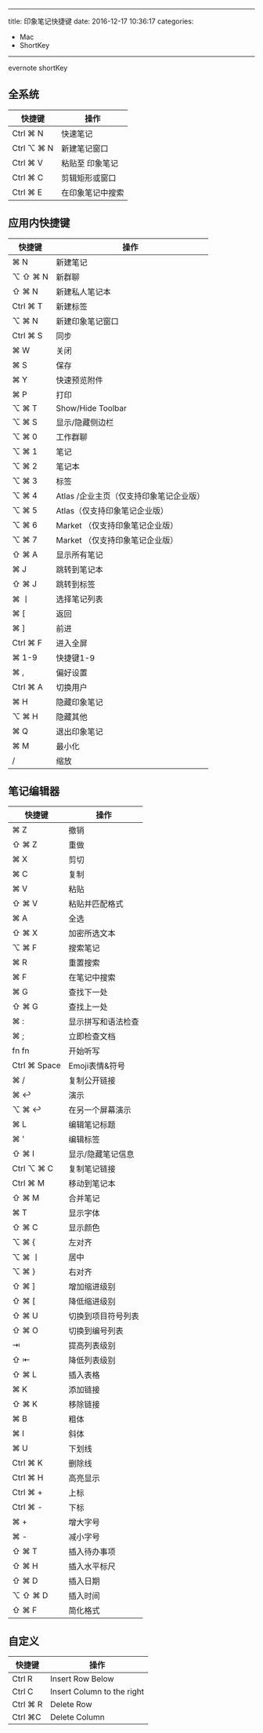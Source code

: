 ----
title: 印象笔记快捷键
date: 2016-12-17 10:36:17
categories:
- Mac
- ShortKey
----
evernote shortKey

## 全系统

快捷键|操作
-|-
Ctrl ⌘ N|快速笔记
Ctrl ⌥ ⌘ N|新建笔记窗口
Ctrl ⌘ V|粘贴至 印象笔记
Ctrl ⌘ C|剪辑矩形或窗口
Ctrl ⌘ E|在印象笔记中搜索

## 应用内快捷键

快捷键|操作
-|-
⌘ N|新建笔记
⌥ ⇧ ⌘ N|新群聊
⇧ ⌘ N|新建私人笔记本
Ctrl ⌘ T|新建标签
⌥ ⌘ N|新建印象笔记窗口
Ctrl ⌘ S|同步
⌘ W|关闭
⌘ S|保存
⌘ Y|快速预览附件
⌘ P|打印
⌥ ⌘ T|Show/Hide Toolbar
⌥ ⌘ S|显示/隐藏侧边栏
⌥ ⌘ 0|工作群聊
⌥ ⌘ 1|笔记
⌥ ⌘ 2|笔记本
⌥ ⌘ 3|标签
⌥ ⌘ 4|Atlas /企业主页（仅支持印象笔记企业版）
⌥ ⌘ 5|Atlas（仅支持印象笔记企业版）
⌥ ⌘ 6|Market （仅支持印象笔记企业版）
⌥ ⌘ 7|Market （仅支持印象笔记企业版）
⇧ ⌘ A|显示所有笔记
⌘ J|跳转到笔记本
⇧ ⌘ J|跳转到标签
⌘ 丨|选择笔记列表
⌘ [|返回
⌘ ]|前进
Ctrl ⌘ F|进入全屏
⌘ 1-9|快捷键1-9
⌘ ,|偏好设置
Ctrl ⌘ A|切换用户
⌘ H|隐藏印象笔记
⌥ ⌘ H|隐藏其他
⌘ Q|退出印象笔记
⌘ M|最小化
/|缩放


## 笔记编辑器

快捷键|操作
-|-
⌘ Z|撤销
⇧ ⌘ Z|重做
⌘ X|剪切
⌘ C|复制
⌘ V|粘贴
⇧ ⌘ V|粘贴并匹配格式
⌘ A|全选
⇧ ⌘ X|加密所选文本
⌥ ⌘ F|搜索笔记
⌘ R|重置搜索
⌘ F|在笔记中搜索
⌘ G|查找下一处
⇧ ⌘ G|查找上一处
⌘ :|显示拼写和语法检查
⌘ ;|立即检查文档
fn fn|开始听写
Ctrl ⌘ Space|Emoji表情&符号
⌘ /|复制公开链接
⌘ ↩|演示
⌥ ⌘ ↩|在另一个屏幕演示
⌘ L|编辑笔记标题
⌘ '|编辑标签
⇧ ⌘ I|显示/隐藏笔记信息
Ctrl ⌥ ⌘ C|复制笔记链接
Ctrl ⌘ M|移动到笔记本
⇧ ⌘ M|合并笔记
⌘ T|显示字体
⇧ ⌘ C|显示颜色
⌥ ⌘ {|左对齐
⌥ ⌘ 丨|居中
⌥ ⌘ }|右对齐
⇧ ⌘ ]|增加缩进级别
⇧ ⌘ [|降低缩进级别
⇧ ⌘ U|切换到项目符号列表
⇧ ⌘ O|切换到编号列表
⇥|提高列表级别
⇧ ⇤|降低列表级别
⇧ ⌘ L|插入表格
⌘ K|添加链接
⇧ ⌘ K|移除链接
⌘ B|粗体
⌘ I|斜体
⌘ U|下划线
Ctrl ⌘ K|删除线
Ctrl ⌘ H|高亮显示
Ctrl ⌘ +|上标
Ctrl ⌘ -|下标
⌘ +|增大字号
⌘ -|减小字号
⇧ ⌘ T|插入待办事项
⇧ ⌘ H|插入水平标尺
⇧ ⌘ D|插入日期
⌥ ⇧ ⌘ D|插入时间
⇧ ⌘ F|简化格式

## 自定义

快捷键|操作
-|-
Ctrl R| Insert Row Below
Ctrl C| Insert Column to the right
Ctrl ⌘ R| Delete Row
Ctrl ⌘C| Delete Column

